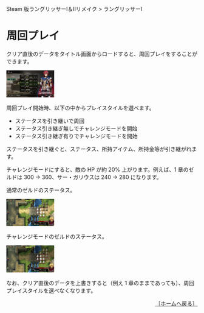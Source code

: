 Steam 版ラングリッサーⅠ＆Ⅱリメイク > ラングリッサーⅠ

# 周回プレイ

クリア直後のデータをタイトル画面からロードすると、周回プレイをすることができます。
<div>
  <img src="../images/Lap/ClearData.jpg" width="25%">
</div>

周回プレイ開始時、以下の中からプレイスタイルを選べます。
- ステータスを引き継いで周回
- ステータス引き継ぎ無しでチャレンジモードを開始
- ステータス引き継ぎ有りでチャレンジモードを開始

ステータスを引き継ぐと、ステータス、所持アイテム、所持金等が引き継がれます。

チャレンジモードにすると、敵の HP が約 20% 上がります。例えば、1 章のゼルドは 300 → 360、サー・ガリウスは 240 → 280 になります。

通常のゼルドのステータス。
<div>
  <img src="../images/Lap/Xeld1.jpg" width="25%">
</div>

チャレンジモードのゼルドのステータス。
<div>
  <img src="../images/Lap/Xeld2.jpg" width="25%">
</div>

なお、クリア直後のデータを上書きすると（例え 1 章のままであっても）、周回プレイスタイルを選べなくなります。

<div align="right">
  <a href="../README.md">［ホームへ戻る］</a>
</div>
